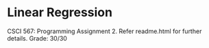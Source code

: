 # Linear Regression
 CSCI 567: Programming Assignment 2. Refer readme.html for further details. Grade: 30/30
